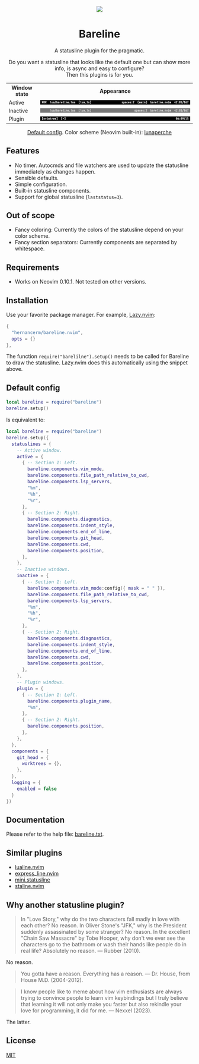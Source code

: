 <div align=center>
  <a href="https://github.com/hernancerm/bareline.nvim/actions/workflows/ci.yml" target="_blank">
    <img src="https://github.com/hernancerm/bareline.nvim/actions/workflows/ci.yml/badge.svg" />
  </a>
  <h1>Bareline</h1>
  <p>A statusline plugin for the pragmatic.</p>
  <p>
    Do you want a statusline that looks like the default one but can show more info, is async and
    easy to configure? <br> Then this plugins is for you.
  </p>
  <table>
    <tr>
      <th>Window state</th>
      <th>Appearance</th>
    </tr>
    <tr>
      <td>Active</td>
      <td><img src="./media/demo_active.png" alt="Active statusline"></td>
    </tr>
    <tr>
      <td>Inactive</td>
      <td><img src="./media/demo_inactive.png" alt="Inactive statusline"></td>
    </tr>
    <tr>
      <td>Plugin</td>
      <td><img src="./media/demo_plugin.png" alt="Plugin statusline"></td>
    </tr>
  </table>
  <p>
    <a href="#default-config">Default config</a>. Color scheme (Neovim built-in):
    <a href="https://github.com/vim/colorschemes/blob/master/colors/lunaperche.vim">lunaperche</a>
  </p>
</div>

## Features

- No timer. Autocmds and file watchers are used to update the statusline immediately as changes
  happen.
- Sensible defaults.
- Simple configuration.
- Built-in statusline components.
- Support for global statusline (`laststatus=3`).

## Out of scope

- Fancy coloring: Currently the colors of the statusline depend on your color scheme.
- Fancy section separators: Currently components are separated by whitespace.

## Requirements

- Works on Neovim 0.10.1. Not tested on other versions.

## Installation

Use your favorite package manager. For example, [Lazy.nvim](https://github.com/folke/lazy.nvim):

```lua
{
  "hernancerm/bareline.nvim",
  opts = {}
},
```

The function `require("barelilne").setup()` needs to be called for Bareline to draw the statusline.
Lazy.nvim does this automatically using the snippet above.

## Default config

```lua
local bareline = require("bareline")
bareline.setup()
```

Is equivalent to:

```lua
local bareline = require("bareline")
bareline.setup({
  statuslines = {
    -- Active window.
    active = {
      { -- Section 1: Left.
        bareline.components.vim_mode,
        bareline.components.file_path_relative_to_cwd,
        bareline.components.lsp_servers,
        "%m",
        "%h",
        "%r",
      },
      { -- Section 2: Right.
        bareline.components.diagnostics,
        bareline.components.indent_style,
        bareline.components.end_of_line,
        bareline.components.git_head,
        bareline.components.cwd,
        bareline.components.position,
      },
    },
    -- Inactive windows.
    inactive = {
      { -- Section 1: Left.
        bareline.components.vim_mode:config({ mask = " " }),
        bareline.components.file_path_relative_to_cwd,
        bareline.components.lsp_servers,
        "%m",
        "%h",
        "%r",
      },
      { -- Section 2: Right.
        bareline.components.diagnostics,
        bareline.components.indent_style,
        bareline.components.end_of_line,
        bareline.components.cwd,
        bareline.components.position,
      },
    },
    -- Plugin windows.
    plugin = {
      { -- Section 1: Left.
        bareline.components.plugin_name,
        "%m",
      },
      { -- Section 2: Right.
        bareline.components.position,
      },
    },
  },
  components = {
    git_head = {
      worktrees = {},
    },
  },
  logging = {
    enabled = false
  }
})
```

## Documentation

Please refer to the help file: [bareline.txt](./doc/bareline.txt).

## Similar plugins

- [lualine.nvim](https://github.com/nvim-lualine/lualine.nvim)
- [express_line.nvim](https://github.com/tjdevries/express_line.nvim)
- [mini.statusline](https://github.com/echasnovski/mini.nvim/blob/main/readmes/mini-statusline.md)
- [staline.nvim](https://github.com/tamton-aquib/staline.nvim)

## Why another statusline plugin?

> In "Love Story," why do the two characters fall madly in love with each other? No reason. In
> Oliver Stone's "JFK," why is the President suddenly assassinated by some stranger? No reason. In
> the excellent "Chain Saw Massacre" by Tobe Hooper, why don't we ever see the characters go to the
> bathroom or wash their hands like people do in real life? Absolutely no reason. — Rubber (2010).

No reason.

> You gotta have a reason. Everything has a reason. — Dr. House, from House M.D. (2004-2012).

> I know people like to meme about how vim enthusiasts are always trying to convince people to learn
> vim keybindings but I truly believe that learning it will not only make you faster but also
> rekindle your love for programming, it did for me. — Nexxel (2023).

The latter.

## License

[MIT](./LICENSE)
